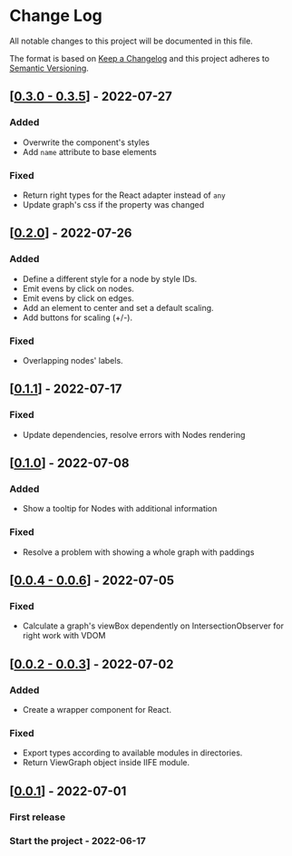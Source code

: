 # Change Log

All notable changes to this project will be documented in this file.

The format is based on [Keep a Changelog](http://keepachangelog.com/)
and this project adheres to [Semantic Versioning](http://semver.org/).

<!-- ## [X.Y.Z] - YYYY-MM-DD -->

<!-- ### Added -->
<!-- ### Changed -->
<!-- ### Deprecated -->
<!-- ### Removed -->
<!-- ### Fixed -->
<!-- ### Security -->

<!-- ## Unreleased -->


## [[0.3.0 - 0.3.5](https://github.com/sumbad/view-graph/releases/tag/v0.3.5)] - 2022-07-27

### Added
  + Overwrite the component's styles
  + Add `name` attribute to base elements

### Fixed
  + Return right types for the React adapter instead of `any`
  + Update graph's css if the property was changed


## [[0.2.0](https://github.com/sumbad/view-graph/releases/tag/v0.2.0)] - 2022-07-26

### Added
  + Define a different style for a node by style IDs.
  + Emit evens by click on nodes.
  + Emit evens by click on edges.
  + Add an element to center and set a default scaling.
  + Add buttons for scaling (+/-).

### Fixed
  + Overlapping nodes' labels.



## [[0.1.1](https://github.com/sumbad/view-graph/releases/tag/v0.1.1)] - 2022-07-17

### Fixed
  - Update dependencies, resolve errors with Nodes rendering



## [[0.1.0](https://github.com/sumbad/view-graph/releases/tag/v0.0.1)] - 2022-07-08

### Added
  - Show a tooltip for Nodes with additional information

### Fixed
  - Resolve a problem with showing a whole graph with paddings


## [[0.0.4 - 0.0.6](https://github.com/sumbad/view-graph/releases/tag/v0.0.6)] - 2022-07-05

### Fixed
  - Calculate a graph's viewBox dependently on IntersectionObserver for right work with VDOM


## [[0.0.2 - 0.0.3](https://github.com/sumbad/view-graph/releases/tag/v0.0.3)] - 2022-07-02

### Added
  - Create a wrapper component for React.
### Fixed
  - Export types according to available modules in directories.
  - Return ViewGraph object inside IIFE module.


## [[0.0.1](https://github.com/sumbad/view-graph/releases/tag/v0.0.1)] - 2022-07-01

### First release

### Start the project - 2022-06-17
